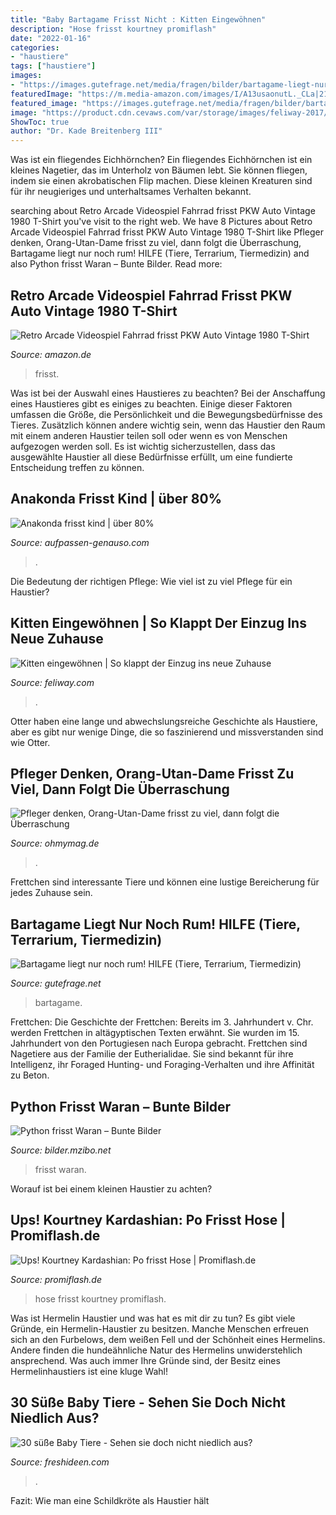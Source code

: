 ```yaml
---
title: "Baby Bartagame Frisst Nicht : Kitten Eingewöhnen"
description: "Hose frisst kourtney promiflash"
date: "2022-01-16"
categories:
- "haustiere"
tags: ["haustiere"]
images:
- "https://images.gutefrage.net/media/fragen/bilder/bartagame-liegt-nur-noch-rum-hilfe/0_original.jpg?v=1331830456000"
featuredImage: "https://m.media-amazon.com/images/I/A13usaonutL._CLa|2140%2C2000|8101xTRfmRL.png|0%2C0%2C2140%2C2000%2B0.0%2C0.0%2C2140.0%2C2000.0_AC_UL1500_.png"
featured_image: "https://images.gutefrage.net/media/fragen/bilder/bartagame-liegt-nur-noch-rum-hilfe/0_original.jpg?v=1331830456000"
image: "https://product.cdn.cevaws.com/var/storage/images/feliway-2017/situationen/kitten-eingewoehnen/4128199-38-ger-DE/Kitten-eingewoehnen.png"
ShowToc: true
author: "Dr. Kade Breitenberg III"
---
```



Was ist ein fliegendes Eichhörnchen?
Ein fliegendes Eichhörnchen ist ein kleines Nagetier, das im Unterholz von Bäumen lebt. Sie können fliegen, indem sie einen akrobatischen Flip machen. Diese kleinen Kreaturen sind für ihr neugieriges und unterhaltsames Verhalten bekannt.

	

		
searching about Retro Arcade Videospiel Fahrrad frisst PKW Auto Vintage 1980 T-Shirt you've visit to the right web. We have 8 Pictures about Retro Arcade Videospiel Fahrrad frisst PKW Auto Vintage 1980 T-Shirt like Pfleger denken, Orang-Utan-Dame frisst zu viel, dann folgt die Überraschung, Bartagame liegt nur noch rum! HILFE (Tiere, Terrarium, Tiermedizin) and also Python frisst Waran – Bunte Bilder. Read more:
		
    
## Retro Arcade Videospiel Fahrrad Frisst PKW Auto Vintage 1980 T-Shirt

<img loading=lazy src="https://m.media-amazon.com/images/I/A13usaonutL._CLa|2140%2C2000|8101xTRfmRL.png|0%2C0%2C2140%2C2000%2B0.0%2C0.0%2C2140.0%2C2000.0_AC_UL1500_.png" onerror="this.onerror=null;this.src='https://tse4.mm.bing.net/th?id=OIP.aZN-FTlv2tKHQvHly8KkxgHaHh&amp;pid=15.1';" alt="Retro Arcade Videospiel Fahrrad frisst PKW Auto Vintage 1980 T-Shirt">

_Source: amazon.de_

>frisst. 

	

Was ist bei der Auswahl eines Haustieres zu beachten?
Bei der Anschaffung eines Haustieres gibt es einiges zu beachten. Einige dieser Faktoren umfassen die Größe, die Persönlichkeit und die Bewegungsbedürfnisse des Tieres. Zusätzlich können andere wichtig sein, wenn das Haustier den Raum mit einem anderen Haustier teilen soll oder wenn es von Menschen aufgezogen werden soll. Es ist wichtig sicherzustellen, dass das ausgewählte Haustier all diese Bedürfnisse erfüllt, um eine fundierte Entscheidung treffen zu können.

    
## Anakonda Frisst Kind | über 80%

<img loading=lazy src="https://aufpassen-genauso.com/uhq/cn7K3CDnlhE.jpeg" onerror="this.onerror=null;this.src='https://tse1.mm.bing.net/th?id=OIP.4LaMR6R_21zvWpRFF5988wHaFj&amp;pid=15.1';" alt="Anakonda frisst kind | über 80%">

_Source: aufpassen-genauso.com_

>. 

	

Die Bedeutung der richtigen Pflege: Wie viel ist zu viel Pflege für ein Haustier?

    
## Kitten Eingewöhnen | So Klappt Der Einzug Ins Neue Zuhause

<img loading=lazy src="https://product.cdn.cevaws.com/var/storage/images/feliway-2017/situationen/kitten-eingewoehnen/4128199-38-ger-DE/Kitten-eingewoehnen.png" onerror="this.onerror=null;this.src='https://tse3.mm.bing.net/th?id=OIP.Azm9edPHnzx3BlHcNSYHTQHaEK&amp;pid=15.1';" alt="Kitten eingewöhnen | So klappt der Einzug ins neue Zuhause">

_Source: feliway.com_

>. 

	

Otter haben eine lange und abwechslungsreiche Geschichte als Haustiere, aber es gibt nur wenige Dinge, die so faszinierend und missverstanden sind wie Otter.

    
## Pfleger Denken, Orang-Utan-Dame Frisst Zu Viel, Dann Folgt Die Überraschung

<img loading=lazy src="https://img.ohmymag.de/s3/deomm/1280/tier/default_2020-06-12_1ae0ff88-68bd-4bd6-aa6e-40035208adaa.jpeg" onerror="this.onerror=null;this.src='https://tse4.mm.bing.net/th?id=OIP.K9U3euph8jbWv3OlOPJwzAHaEK&amp;pid=15.1';" alt="Pfleger denken, Orang-Utan-Dame frisst zu viel, dann folgt die Überraschung">

_Source: ohmymag.de_

>. 

	

Frettchen sind interessante Tiere und können eine lustige Bereicherung für jedes Zuhause sein.

    
## Bartagame Liegt Nur Noch Rum! HILFE (Tiere, Terrarium, Tiermedizin)

<img loading=lazy src="https://images.gutefrage.net/media/fragen/bilder/bartagame-liegt-nur-noch-rum-hilfe/0_original.jpg?v=1331830456000" onerror="this.onerror=null;this.src='https://tse2.mm.bing.net/th?id=OIP.OKPrxZ5RwYSIK8Smn3zi7wHaEK&amp;pid=15.1';" alt="Bartagame liegt nur noch rum! HILFE (Tiere, Terrarium, Tiermedizin)">

_Source: gutefrage.net_

>bartagame. 

	

Frettchen: Die Geschichte der Frettchen: Bereits im 3. Jahrhundert v. Chr. werden Frettchen in altägyptischen Texten erwähnt. Sie wurden im 15. Jahrhundert von den Portugiesen nach Europa gebracht.
Frettchen sind Nagetiere aus der Familie der Eutherialidae. Sie sind bekannt für ihre Intelligenz, ihr Foraged Hunting- und Foraging-Verhalten und ihre Affinität zu Beton.

    
## Python Frisst Waran – Bunte Bilder

<img loading=lazy src="http://bilder.mzibo.net/wp-content/uploads/2013/01/7ZBZo.jpg" onerror="this.onerror=null;this.src='https://tse2.mm.bing.net/th?id=OIP.IjlyFVFAcLRoVhsJVeCtRwHaFj&amp;pid=15.1';" alt="Python frisst Waran – Bunte Bilder">

_Source: bilder.mzibo.net_

>frisst waran. 

	

Worauf ist bei einem kleinen Haustier zu achten?

    
## Ups! Kourtney Kardashian: Po Frisst Hose | Promiflash.de

<img loading=lazy src="https://content2.promiflash.de/article-images/video_1080/kourtney-kardashians-hose-sitzt-im-po.jpg" onerror="this.onerror=null;this.src='https://tse2.mm.bing.net/th?id=OIP.RgEn6WxHVDwHCWHEy3MWIwHaEK&amp;pid=15.1';" alt="Ups! Kourtney Kardashian: Po frisst Hose | Promiflash.de">

_Source: promiflash.de_

>hose frisst kourtney promiflash. 

	

Was ist Hermelin Haustier und was hat es mit dir zu tun?
Es gibt viele Gründe, ein Hermelin-Haustier zu besitzen. Manche Menschen erfreuen sich an den Furbelows, dem weißen Fell und der Schönheit eines Hermelins. Andere finden die hundeähnliche Natur des Hermelins unwiderstehlich ansprechend. Was auch immer Ihre Gründe sind, der Besitz eines Hermelinhaustiers ist eine kluge Wahl!

    
## 30 Süße Baby Tiere - Sehen Sie Doch Nicht Niedlich Aus?

<img loading=lazy src="https://freshideen.com/wp-content/uploads/2013/11/süße-Baby-Tiere-gern-katzen.jpg" onerror="this.onerror=null;this.src='https://tse4.mm.bing.net/th?id=OIP.MbI8njnZECKOK_lvU22QEQHaFk&amp;pid=15.1';" alt="30 süße Baby Tiere - Sehen sie doch nicht niedlich aus?">

_Source: freshideen.com_

>. 

	

Fazit: Wie man eine Schildkröte als Haustier hält

